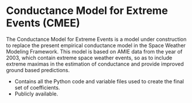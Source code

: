 # Conductance Model for Extreme Events (CMEE)
The Conductance Model for Extreme Events is a model under construction to replace the present empirical conductance model in the Space Weather Modeling Framework. This model is based on AMIE data from the year of 2003, which contain extreme space weather events, so as to include extreme maximas in the estimation of conductance and provide improved ground based predictions. 

- Contains all the Python code and variable files used to create the final set of coefficients.
- Publicly available.
